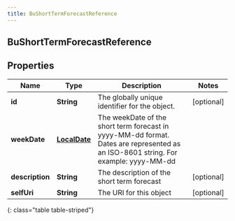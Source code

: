 ```yaml
---
title: BuShortTermForecastReference
---
```


## BuShortTermForecastReference

## Properties

| Name            | Type                                               | Description                                                                                                                        | Notes      |
| --------------- | -------------------------------------------------- | ---------------------------------------------------------------------------------------------------------------------------------- | ---------- |
| **id**          | <!----><!---->**String**<!---->                    | The globally unique identifier for the object.                                                                                     | [optional] |
| **weekDate**    | <!----><!---->[**LocalDate**](LocalDate.md)<!----> | The weekDate of the short term forecast in yyyy-MM-dd format. Dates are represented as an ISO-8601 string. For example: yyyy-MM-dd |            |
| **description** | <!----><!---->**String**<!---->                    | The description of the short term forecast                                                                                         | [optional] |
| **selfUri**     | <!----><!---->**String**<!---->                    | The URI for this object                                                                                                            | [optional] |

{: class="table table-striped"}

